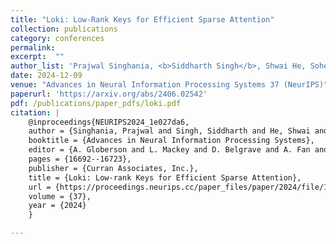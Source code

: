 ```yaml
---
title: "Loki: Low-Rank Keys for Efficient Sparse Attention"
collection: publications
category: conferences
permalink: 
excerpt:  ""
author_list: 'Prajwal Singhania, <b>Siddharth Singh</b>, Shwai He, Soheil Feizi, and Abhinav Bhatele'
date: 2024-12-09 
venue: "Advances in Neural Information Processing Systems 37 (NeurIPS)"
paperurl: 'https://arxiv.org/abs/2406.02542'
pdf: /publications/paper_pdfs/loki.pdf
citation: |
    @inproceedings{NEURIPS2024_1e027da6,
    author = {Singhania, Prajwal and Singh, Siddharth and He, Shwai and Feizi, Soheil and Bhatele, Abhinav},
    booktitle = {Advances in Neural Information Processing Systems},
    editor = {A. Globerson and L. Mackey and D. Belgrave and A. Fan and U. Paquet and J. Tomczak and C. Zhang},
    pages = {16692--16723},
    publisher = {Curran Associates, Inc.},
    title = {Loki: Low-rank Keys for Efficient Sparse Attention},
    url = {https://proceedings.neurips.cc/paper_files/paper/2024/file/1e027da6bec9ceb2ec37951ceeccae93-Paper-Conference.pdf},
    volume = {37},
    year = {2024}
    }

---
```



